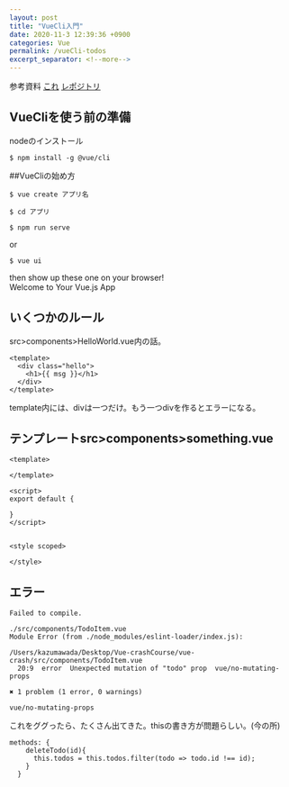 ```yaml
---
layout: post
title: "VueCli入門"
date: 2020-11-3 12:39:36 +0900
categories: Vue
permalink: /vueCli-todos
excerpt_separator: <!--more-->
---
```


<!--more-->
参考資料
[これ](https://www.youtube.com/watch?v=Wy9q22isx3U&t=2462s)
[レポジトリ](https://github.com/kazumawada/vuecli-guy-that-calm-voice)

## VueCliを使う前の準備
nodeのインストール
```
$ npm install -g @vue/cli
```

##VueCliの始め方
```
$ vue create アプリ名
```
```
$ cd アプリ
```
```
$ npm run serve 
```
or 
```
$ vue ui
```
then show up these one on your browser!<br> 
Welcome to Your Vue.js App

## いくつかのルール
src>components>HelloWorld.vue内の話。
```vue
<template>
  <div class="hello">
    <h1>{{ msg }}</h1>
  </div>
</template>
```
template内には、divは一つだけ。もう一つdivを作るとエラーになる。

## テンプレートsrc>components>something.vue

```vue
<template>
    
</template>

<script>
export default {
    
}
</script>


<style scoped>

</style>
```

## エラー
```
Failed to compile.

./src/components/TodoItem.vue
Module Error (from ./node_modules/eslint-loader/index.js):

/Users/kazumawada/Desktop/Vue-crashCourse/vue-crash/src/components/TodoItem.vue
  20:9  error  Unexpected mutation of "todo" prop  vue/no-mutating-props

✖ 1 problem (1 error, 0 warnings)
```

```
vue/no-mutating-props
```
これをググったら、たくさん出てきた。thisの書き方が問題らしい。(今の所)

```
methods: {
    deleteTodo(id){
      this.todos = this.todos.filter(todo => todo.id !== id);
    }
  }
```
